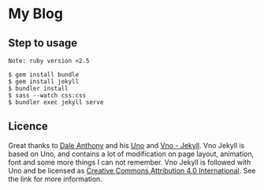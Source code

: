# My Blog

## Step to usage

```
Note: ruby version <2.5

$ gem install bundle
$ gem install jekyll
$ bundler install
$ sass --watch css:css
$ bundler exec jekyll serve
```

## Licence

Great thanks to [Dale Anthony](https://github.com/daleanthony) and his [Uno](https://github.com/daleanthony/uno) and [Vno - Jekyll](http://vno.onevcat.com). Vno Jekyll is based on Uno, and contains a lot of modification on page layout, animation, font and some more things I can not remember. Vno Jekyll is followed with Uno and be licensed as [Creative Commons Attribution 4.0 International](http://creativecommons.org/licenses/by/4.0/). See the link for more information.
